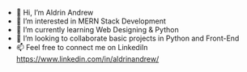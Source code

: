 - 👋 Hi, I’m Aldrin Andrew
- 👀 I’m interested in MERN Stack Development
- 🌱 I’m currently learning Web Designing & Python
- 💞️ I’m looking to collaborate basic projects in Python and Front-End
- 📫 Feel free to connect me on LinkediIn https://www.linkedin.com/in/aldrinandrew/

<!---
aldrinandrew/aldrinandrew is a ✨ special ✨ repository because its `README.md` (this file) appears on your GitHub profile.
You can click the Preview link to take a look at your changes.
--->
